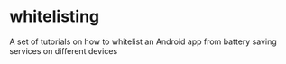 # whitelisting
A set of tutorials on how to whitelist an Android app from battery saving services on different devices
